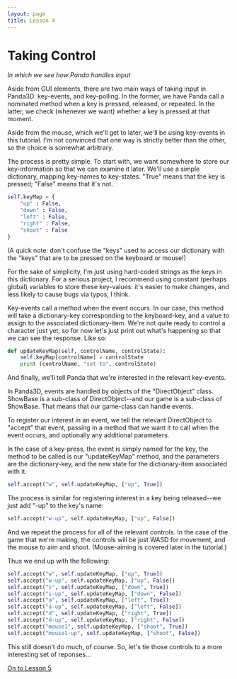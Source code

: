 ```yaml
---
layout: page
title: Lesson 4
---
```

Taking Control
=
_In which we see how Panda handles input_

Aside from GUI elements, there are two main ways of taking input in Panda3D: key-events, and key-polling. In the former, we have Panda call a nominated method when a key is pressed, released, or repeated. In the latter, we check (whenever we want) whether a key is pressed at that moment.

Aside from the mouse, which we'll get to later, we'll be using key-events in this tutorial. I'm not convinced that one way is strictly better than the other, so the choice is somewhat arbitrary.

The process is pretty simple. To start with, we want somewhere to store our key-information so that we can examine it later. We'll use a simple dictionary, mapping key-names to key-states. "True" means that the key is pressed; "False" means that it's not.

```python
self.keyMap = {
    "up" : False,
    "down" : False,
    "left" : False,
    "right" : False,
    "shoot" : False
}
```

(A quick note: don't confuse the "keys" used to access our dictionary with the "keys" that are to be pressed on the keyboard or mouse!)

For the sake of simplicity, I'm just using hard-coded strings as the keys in this dictionary. For a serious project, I recommend using constant (perhaps global) variables to store these key-values: it's easier to make changes, and less likely to cause bugs via typos, I think.

Key-events call a method when the event occurs. In our case, this method will take a dictionary-key corresponding to the keyboard-key, and a value to assign to the associated dictionary-item. We're not quite ready to control a character just yet, so for now let's just print out what's happening so that we can see the response. Like so:

```python
def updateKeyMap(self, controlName, controlState):
    self.keyMap[controlName] = controlState
    print (controlName, "set to", controlState)
```

And finally, we'll tell Panda that we're interested in the relevant key-events.

In Panda3D, events are handled by objects of the "DirectObject" class. ShowBase is a sub-class of DirectObject--and our game is a sub-class of ShowBase. That means that our game-class can handle events.

To register our interest in an event, we tell the relevant DirectObject to "accept" that event, passing in a method that we want it to call when the event occurs, and optionally any additional parameters.

In the case of a key-press, the event is simply named for the key, the method to be called is our "updateKeyMap" method, and the parameters are the dictionary-key, and the new state for the dictionary-item associated with it.

```python
self.accept("w", self.updateKeyMap, ["up", True])
```

The process is similar for registering interest in a key being released--we just add "-up" to the key's name:

```python
self.accept("w-up", self.updateKeyMap, ["up", False])
```

And we repeat the process for all of the relevant controls. In the case of the game that we're making, the controls will be just WASD for movement, and the mouse to aim and shoot. (Mouse-aiming is covered later in the tutorial.)

Thus we end up with the following:

```python
self.accept("w", self.updateKeyMap, ["up", True])
self.accept("w-up", self.updateKeyMap, ["up", False])
self.accept("s", self.updateKeyMap, ["down", True])
self.accept("s-up", self.updateKeyMap, ["down", False])
self.accept("a", self.updateKeyMap, ["left", True])
self.accept("a-up", self.updateKeyMap, ["left", False])
self.accept("d", self.updateKeyMap, ["right", True])
self.accept("d-up", self.updateKeyMap, ["right", False])
self.accept("mouse1", self.updateKeyMap, ["shoot", True])
self.accept("mouse1-up", self.updateKeyMap, ["shoot", False])
```

This still doesn't do much, of course. So, let's tie those controls to a more interesting set of reponses...

[On to Lesson 5][next]

[next]: tut_lesson05.html
